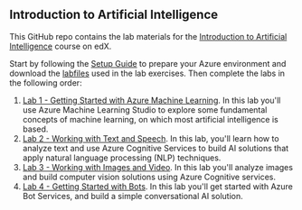 ## Introduction to Artificial Intelligence

This GitHub repo contains the lab materials for the [Introduction to Artificial Intelligence](https://aka.ms/edx-dat263x-about) course on edX.

Start by following the [Setup Guide](DAT263x-Setup.pdf) to prepare your Azure environment and download the [labfiles](labs/DAT263x.zip) used in the lab exercises. Then complete the labs in the following order:
1. [Lab 1 - Getting Started with Azure Machine Learning](labs/DAT263x-Lab1.pdf). In this lab you'll use Azure Machine Learning Studio to explore some fundamental concepts of machine learning, on which most artificial intelligence is based.
2. [Lab 2 - Working with Text and Speech](labs/DAT263x-Lab2.pdf). In this lab, you'll learn how to analyze text and use Azure Cognitive Services to build AI solutions that apply natural language processing (NLP) techniques.
3. [Lab 3 - Working with Images and Video](labs/DAT263x-Lab3.pdf). In this lab you'll analyze images and build computer vision solutions using Azure Cognitive services.
4. [Lab 4 - Getting Started with Bots](labs/DAT263x-Lab4.pdf). In this lab you'll get started with Azure Bot Services, and build a simple conversational AI solution.
